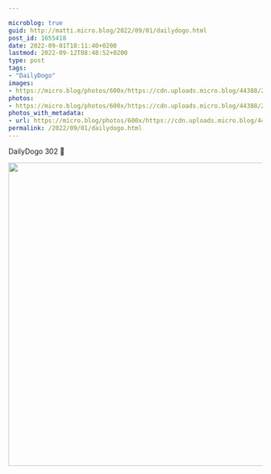 ```yaml
---

microblog: true
guid: http://matti.micro.blog/2022/09/01/dailydogo.html
post_id: 1655418
date: 2022-09-01T18:11:40+0200
lastmod: 2022-09-12T08:48:52+0200
type: post
tags:
- "DailyDogo"
images:
- https://micro.blog/photos/600x/https://cdn.uploads.micro.blog/44388/2022/4f86ddaf8b.jpg
photos:
- https://micro.blog/photos/600x/https://cdn.uploads.micro.blog/44388/2022/4f86ddaf8b.jpg
photos_with_metadata:
- url: https://micro.blog/photos/600x/https://cdn.uploads.micro.blog/44388/2022/4f86ddaf8b.jpg
permalink: /2022/09/01/dailydogo.html
---
```

DailyDogo 302 🐶

<img src="/media/uploads/2022/4f86ddaf8b.jpg" width="600" height="600" alt="" />
